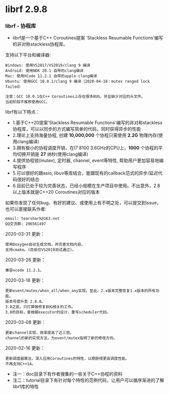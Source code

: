 # librf 2.9.8

### librf  - 协程库
 * librf是一个基于C++ Coroutines提案 ‘Stackless Resumable Functions’编写的非对称stackless协程库。

支持以下平台和编译器:

	Windows: 使用VS2017/VS2019/clang 9 编译
	Android: 使用NDK 20.1 自带的clang编译
	Mac: 使用XCode 11.2.1 自带的apple-clang编译
	Ubuntu: 使用GCC 10.0.1/clang 9 编译（2020-04-18：mutex ranged lock failed）
	
	注意：GCC 10.0.1在C++ Coroutines上存在很多BUG，并且缺少对应的头文件。
	当前阶段不推荐使用GCC。

librf有以下特点：

 * 1.基于C++20提案'Stackless Resumable Functions'编写的非对称stackless协程库，可以以同步的方式编写简单的代码，同时获得异步的性能
 * 2.理论上支持海量协程, 创建 **10,000,000** 个协程只需使用 **2.2G** 物理内存(使用clang编译)
 * 3.拥有极小的协程调度开销，在I7 8100 3.6GHz的CPU上，**1000** 个协程的平均切换开销是 **27** 纳秒(使用clang编译)
 * 4.提供协程锁(mutex), 定时器, channel, event等特性, 帮助用户更加容易地编写程序
 * 5.可以很好的跟asio, libuv等库结合，能跟现有的callback范式的异步/延迟代码很好的结合
 * 6.目前已处于较为完善状态，已经小规模在生产项目中使用。不出意外，2.8以上版本就是C++20 Coroutines对应的版本

如果你发现了任何bug、有好的建议、或使用上有不明之处，可以提交到issue，也可以直接联系作者:

	email: tearshark@163.net
	QQ交流群: 296561497



2020-03-31 更新：

	使用Doxygen自动生成文档，并完善文档内容。
	支持cmake。(目前仅VS2019测试通过)。

2020-03-26 更新：

	兼容xcode 11.2.1。
2020-03-18 更新：

	更新event/mutex/when_all/when_any实现。至此，2.x版本完整恢复1.x版本的所有功能。
	版本号提升至 2.8.0。
	3.0之前，只打算做修复BUG相关的工作。
	3.0的目标，是根据executor的设计，重写scheduler代码。
2020-03-08 更新：

	更新channel实现，效率提高了近三倍。
	channel的新的实现方法，为event/mutex指明了新的修改方向。
2020-02-16 更新：

	更新调度器算法，深入应用Coroutines的特性，以期获得更高调度性能。
	不再支持C++14。




 * 注一：doc目录下有作者搜集的一些关于C++协程的资料
 * 注二：tutorial目录下有针对每个特性的范例代码，让用户可以循序渐进的了解librf库的特性
